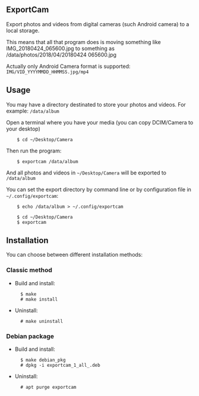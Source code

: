 ExportCam
---------

Export photos and videos from digital cameras (such Android camera) to a local
storage.
 
This means that all that program does is moving something like 
IMG_20180424_065600.jpg to something as /data/photos/2018/04/20180424 065600.jpg
 
Actually only Android Camera format is 
supported: `IMG/VID_YYYYMMDD_HHMMSS.jpg/mp4`

Usage
-----

You may have a directory destinated to store your photos and vídeos. For 
example: `/data/album`

Open a terminal where you have your media (you can copy DCIM/Camera to 
your desktop)

        $ cd ~/Desktop/Camera
    
Then run the program:

        $ exportcam /data/album

And all photos and videos in `~/Desktop/Camera` will be exported to
`/data/album`

You can set the export directory by command line or by configuration file in
`~/.config/exportcam`:

        $ echo /data/album > ~/.config/exportcam
    
        $ cd ~/Desktop/Camera
        $ exportcam 
    
Installation
------------

You can choose between different installation methods:

### Classic method ###

- Build and install:

        $ make
        # make install

- Uninstall:

        # make uninstall

### Debian package ###

- Build and install:

        $ make debian_pkg
        # dpkg -i exportcam_1_all_.deb

- Uninstall:

        # apt purge exportcam

